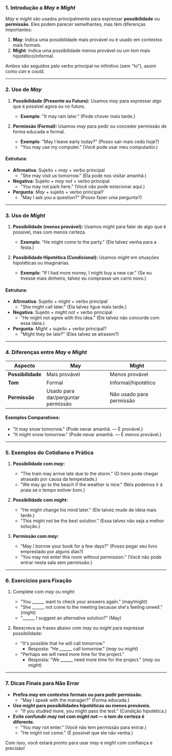 ### 1. Introdução a *May* e *Might*

*May* e *might* são usados principalmente para expressar **possibilidade** ou **permissão**. Eles podem parecer semelhantes, mas têm diferenças importantes:

1. **May**: Indica uma possibilidade mais provável ou é usado em contextos mais formais.
2. **Might**: Indica uma possibilidade menos provável ou um tom mais hipotético/informal.

Ambos são seguidos pelo verbo principal no infinitivo (sem "to"), assim como *can* e *could*.

---

### 2. Uso de *May*

1. **Possibilidade (Presente ou Futuro):**
   Usamos *may* para expressar algo que é possível agora ou no futuro.
   - **Exemplo**: "It may rain later." (Pode chover mais tarde.)
   
2. **Permissão (Formal):**
   Usamos *may* para pedir ou conceder permissão de forma educada e formal.
   - **Exemplo**: "May I leave early today?" (Posso sair mais cedo hoje?)
   - "You may use my computer." (Você pode usar meu computador.)

#### Estrutura:
- **Afirmativa**: Sujeito + *may* + verbo principal
  - "She may visit us tomorrow." (Ela pode nos visitar amanhã.)
- **Negativa**: Sujeito + *may not* + verbo principal
  - "You may not park here." (Você não pode estacionar aqui.)
- **Pergunta**: *May* + sujeito + verbo principal?
  - "May I ask you a question?" (Posso fazer uma pergunta?)

---

### 3. Uso de *Might*

1. **Possibilidade (menos provável):**
   Usamos *might* para falar de algo que é possível, mas com menos certeza.
   - **Exemplo**: "He might come to the party." (Ele talvez venha para a festa.)

2. **Possibilidade Hipotética (Condicional):**
   Usamos *might* em situações hipotéticas ou imaginárias.
   - **Exemplo**: "If I had more money, I might buy a new car." (Se eu tivesse mais dinheiro, talvez eu comprasse um carro novo.)

#### Estrutura:
- **Afirmativa**: Sujeito + *might* + verbo principal
  - "She might call later." (Ela talvez ligue mais tarde.)
- **Negativa**: Sujeito + *might not* + verbo principal
  - "He might not agree with this idea." (Ele talvez não concorde com essa ideia.)
- **Pergunta**: *Might* + sujeito + verbo principal?
  - "Might they be late?" (Eles talvez se atrasem?)

---

### 4. Diferenças entre *May* e *Might*

| **Aspecto**       | **May**                             | **Might**                             |
|--------------------|-------------------------------------|---------------------------------------|
| **Possibilidade**  | Mais provável                      | Menos provável                       |
| **Tom**            | Formal                             | Informal/hipotético                  |
| **Permissão**      | Usado para dar/perguntar permissão  | Não usado para permissão             |

#### Exemplos Comparativos:
- "It may snow tomorrow." (Pode nevar amanhã. — É provável.)
- "It might snow tomorrow." (Pode nevar amanhã. — É menos provável.)

---

### 5. Exemplos do Cotidiano e Prática

1. **Possibilidade com *may*:**
   - "The train may arrive late due to the storm." (O trem pode chegar atrasado por causa da tempestade.)
   - "We may go to the beach if the weather is nice." (Nós podemos ir à praia se o tempo estiver bom.)

2. **Possibilidade com *might*:**
   - "He might change his mind later." (Ele talvez mude de ideia mais tarde.)
   - "This might not be the best solution." (Essa talvez não seja a melhor solução.)

3. **Permissão com *may*:**
   - "May I borrow your book for a few days?" (Posso pegar seu livro emprestado por alguns dias?)
   - "You may not enter this room without permission." (Você não pode entrar nesta sala sem permissão.)

---

### 6. Exercícios para Fixação

1. Complete com *may* ou *might*:
   - "You ______ want to check your answers again." (may/might)
   - "She ______ not come to the meeting because she's feeling unwell." (might)
   - "______ I suggest an alternative solution?" (May)

2. Reescreva as frases abaixo com *may* ou *might* para expressar possibilidade:
   - "It's possible that he will call tomorrow."
     - Resposta: "He ______ call tomorrow." (*may* ou *might*)
   - "Perhaps we will need more time for the project."
     - Resposta: "We ______ need more time for the project." (*may* ou *might*)

---

### 7. Dicas Finais para Não Errar

- **Prefira *may* em contextos formais ou para pedir permissão.**
  - "May I speak with the manager?" (Forma educada.)
- **Use *might* para possibilidades hipotéticas ou menos prováveis.**
  - "If you studied more, you might pass the test." (Condição hipotética.)
- **Evite confundir *may not* com *might not* — o tom de certeza é diferente.**
  - "You may not enter." (Você não tem permissão para entrar.)
  - "He might not come." (É possível que ele não venha.)

Com isso, você estará pronto para usar *may* e *might* com confiança e precisão!